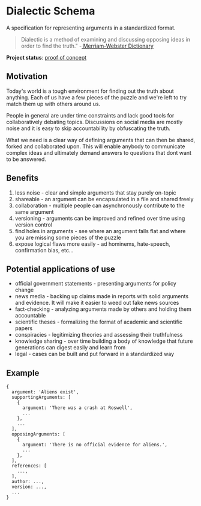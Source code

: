 # Dialectic Schema

A specification for representing arguments in a standardized format.

> Dialectic is a method of examining and discussing opposing ideas in order to find the truth."
> -[ Merriam-Webster Dictionary](https://www.merriam-webster.com/dictionary/dialectic)

**Project status**: [proof of concept](https://github.com/sumfacts/dialectic-schema/issues/1)

## Motivation

Today's world is a tough environment for finding out the truth about anything. Each of us have a few pieces of the puzzle and we're left to try match them up with others around us.

People in general are under time constraints and lack good tools for collaboratively debating topics. Discussions on social media are mostly noise and it is easy to skip accountability by obfuscating the truth.

What we need is a clear way of defining arguments that can then be shared, forked and collaborated upon. This will enable anybody to communicate complex ideas and ultimately demand answers to questions that dont want to be answered.

## Benefits

1. less noise - clear and simple arguments that stay purely on-topic
2. shareable - an argument can be encapsulated in a file and shared freely
4. collaboration - multiple people can asynchronously contribute to the same argument
3. versioning - arguments can be improved and refined over time using version control
5. find holes in arguments - see where an argument falls flat and where you are missing some pieces of the puzzle
6. expose logical flaws more easily - ad hominems, hate-speech, confirmation bias, etc...

## Potential applications of use

- official government statements - presenting arguments for policy change
- news media - backing up claims made in reports with solid arguments and evidence. It will make it easier to weed out fake news sources
- fact-checking - analyzing arguments made by others and holding them accountable
- scientific theses - formalizing the format of academic and scientific papers
- conspiracies - legitimizing theories and assessing their truthfulness
- knowledge sharing - over time building a body of knowledge that future generations can digest easily and learn from
- legal - cases can be built and put forward in a standardized way

## Example

```
{
  argument: 'Aliens exist',
  supportingArguments: [
    {
      argument: 'There was a crash at Roswell',
      ...
    },
    ...
  ],
  opposingArguments: [
    {
      argument: 'There is no official evidence for aliens.',
      ...
    },
  ],
  references: [
    ...,
  ],
  author: ...,
  version: ...,
  ...
}
```
